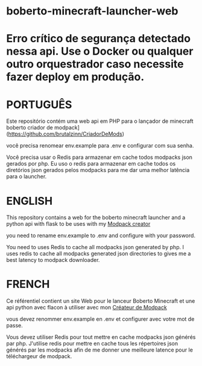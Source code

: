 # boberto-minecraft-launcher-web


# Erro crítico de segurança detectado nessa api. Use o Docker ou qualquer outro orquestrador caso necessite fazer deploy em produção.
# PORTUGUÊS

Este repositório contém uma web  api em PHP para o lançador de minecraft boberto
criador de modpack](https://github.com/brutalzinn/CriadorDeMods)

você precisa renomear env.example para .env e configurar com sua senha.

Você precisa usar o Redis para armazenar em cache todos
modpacks json gerados por php. Eu uso o redis para armazenar em cache todos os diretórios json gerados pelos modpacks para me dar uma melhor latência para o launcher.

# ENGLISH 

This repository contains a web for the boberto minecraft launcher
and a python api with flask to be uses with my [Modpack creator](https://github.com/brutalzinn/CriadorDeMods)

you need to rename env.example to .env and configure with your password.

You need to uses Redis to cache all 
modpacks json generated by php. I uses redis to cache all modpacks generated json directories to gives me a best latency to modpack downloader.

# FRENCH

Ce référentiel contient un site Web pour le lanceur Boberto Minecraft
et une api python avec flacon à utiliser avec mon [Créateur de Modpack](https://github.com/brutalzinn/CriadorDeMods)

vous devez renommer env.example en .env et configurer avec votre mot de passe.


Vous devez utiliser Redis pour tout mettre en cache
modpacks json générés par php. J'utilise redis pour mettre en cache tous les répertoires json générés par les modpacks afin de me donner une meilleure latence pour le téléchargeur de modpack.